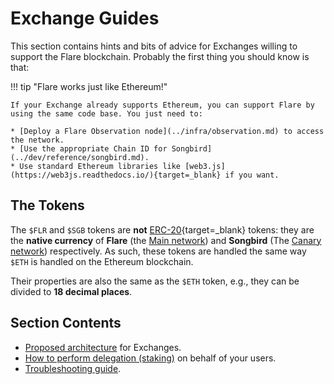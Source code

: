 # Exchange Guides

This section contains hints and bits of advice for Exchanges willing to support the Flare blockchain. Probably the first thing you should know is that:

!!! tip "Flare works just like Ethereum!"

    If your Exchange already supports Ethereum, you can support Flare by using the same code base. You just need to:

    * [Deploy a Flare Observation node](../infra/observation.md) to access the network.
    * [Use the appropriate Chain ID for Songbird](../dev/reference/songbird.md).
    * Use standard Ethereum libraries like [web3.js](https://web3js.readthedocs.io/){target=_blank} if you want.

## The Tokens

The `$FLR` and `$SGB` tokens are **not** [ERC-20](https://ethereum.org/en/developers/docs/standards/tokens/erc-20/){target=_blank} tokens: they are the **native currency** of **Flare** (the [Main network](glossary.md#main_network)) and **Songbird** (The [Canary network](glossary.md#canary_network)) respectively. As such, these tokens are handled the same way `$ETH` is handled on the Ethereum blockchain.

Their properties are also the same as the `$ETH` token, e.g., they can be divided to **18 decimal places**.

## Section Contents

* [Proposed architecture](./architecture.md) for Exchanges.
* [How to perform delegation (staking)](./delegation.md) on behalf of your users.
* [Troubleshooting guide](./troubleshooting.md).
